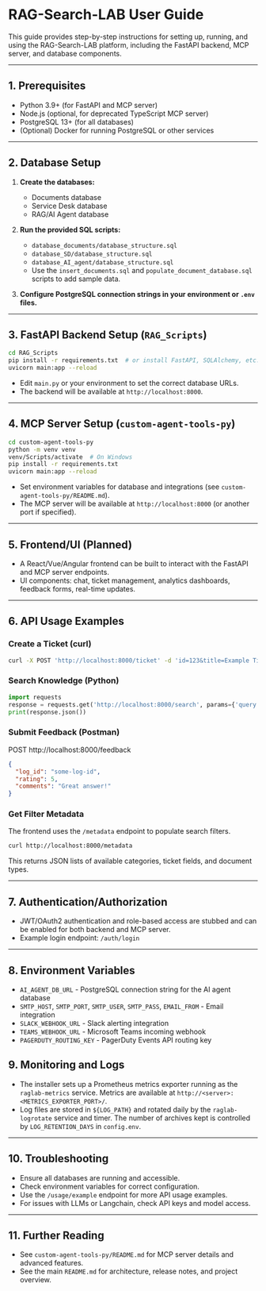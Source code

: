 # RAG-Search-LAB User Guide

This guide provides step-by-step instructions for setting up, running, and using the RAG-Search-LAB platform, including the FastAPI backend, MCP server, and database components.

---

## 1. Prerequisites

- Python 3.9+ (for FastAPI and MCP server)
- Node.js (optional, for deprecated TypeScript MCP server)
- PostgreSQL 13+ (for all databases)
- (Optional) Docker for running PostgreSQL or other services

---

## 2. Database Setup

1. **Create the databases:**
   - Documents database
   - Service Desk database
   - RAG/AI Agent database

2. **Run the provided SQL scripts:**
   - `database_documents/database_structure.sql`
   - `database_SD/database_structure.sql`
   - `database_AI_agent/database_structure.sql`
   - Use the `insert_documents.sql` and `populate_document_database.sql` scripts to add sample data.

3. **Configure PostgreSQL connection strings in your environment or `.env` files.**

---

## 3. FastAPI Backend Setup (`RAG_Scripts`)

```bash
cd RAG_Scripts
pip install -r requirements.txt  # or install FastAPI, SQLAlchemy, etc.
uvicorn main:app --reload
```

- Edit `main.py` or your environment to set the correct database URLs.
- The backend will be available at `http://localhost:8000`.

---

## 4. MCP Server Setup (`custom-agent-tools-py`)

```bash
cd custom-agent-tools-py
python -m venv venv
venv/Scripts/activate  # On Windows
pip install -r requirements.txt
uvicorn main:app --reload
```

- Set environment variables for database and integrations (see `custom-agent-tools-py/README.md`).
- The MCP server will be available at `http://localhost:8000` (or another port if specified).

---

## 5. Frontend/UI (Planned)

- A React/Vue/Angular frontend can be built to interact with the FastAPI and MCP server endpoints.
- UI components: chat, ticket management, analytics dashboards, feedback forms, real-time updates.

---

## 6. API Usage Examples

### Create a Ticket (curl)
```bash
curl -X POST 'http://localhost:8000/ticket' -d 'id=123&title=Example Ticket'
```

### Search Knowledge (Python)
```python
import requests
response = requests.get('http://localhost:8000/search', params={'query': 'error'})
print(response.json())
```

### Submit Feedback (Postman)
POST http://localhost:8000/feedback
```json
{
  "log_id": "some-log-id",
  "rating": 5,
  "comments": "Great answer!"
}
```

### Get Filter Metadata
The frontend uses the `/metadata` endpoint to populate search filters.

```bash
curl http://localhost:8000/metadata
```
This returns JSON lists of available categories, ticket fields, and document types.

---

## 7. Authentication/Authorization

- JWT/OAuth2 authentication and role-based access are stubbed and can be enabled for both backend and MCP server.
- Example login endpoint: `/auth/login`

---

## 8. Environment Variables

- `AI_AGENT_DB_URL` - PostgreSQL connection string for the AI agent database
- `SMTP_HOST`, `SMTP_PORT`, `SMTP_USER`, `SMTP_PASS`, `EMAIL_FROM` - Email integration
- `SLACK_WEBHOOK_URL` - Slack alerting integration
- `TEAMS_WEBHOOK_URL` - Microsoft Teams incoming webhook
- `PAGERDUTY_ROUTING_KEY` - PagerDuty Events API routing key


## 9. Monitoring and Logs

- The installer sets up a Prometheus metrics exporter running as the
  `raglab-metrics` service. Metrics are available at
  `http://<server>:<METRICS_EXPORTER_PORT>/`.
- Log files are stored in `${LOG_PATH}` and rotated daily by the
  `raglab-logrotate` service and timer. The number of archives kept is
  controlled by `LOG_RETENTION_DAYS` in `config.env`.

---
## 10. Troubleshooting
- Ensure all databases are running and accessible.
- Check environment variables for correct configuration.
- Use the `/usage/example` endpoint for more API usage examples.
- For issues with LLMs or Langchain, check API keys and model access.

---

## 11. Further Reading

- See `custom-agent-tools-py/README.md` for MCP server details and advanced features.
- See the main `README.md` for architecture, release notes, and project overview.

